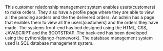 This customer relationship management system enables users(customers) to make orders. 
They also have a profile page where they are able to view all the pending aorders and the the delivered orders.
An admin has a page that enables them to view all the users(customers) and the orders they have made.
The systems front-end has bed designed using the HTML, CSS, JAVASCRIPT and the BOOTSTRAP. 
The back-end has been developed using the python(django-framework). The database management system used is SQL database management system.
